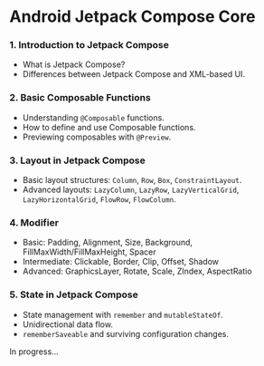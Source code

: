 # Android Jetpack Compose Core

### 1. Introduction to Jetpack Compose
- What is Jetpack Compose?
- Differences between Jetpack Compose and XML-based UI.

### 2. Basic Composable Functions
- Understanding `@Composable` functions.
- How to define and use Composable functions.
- Previewing composables with `@Preview`.

### 3. Layout in Jetpack Compose
- Basic layout structures: `Column`, `Row`, `Box`, `ConstraintLayout`.
- Advanced layouts: `LazyColumn`, `LazyRow`, `LazyVerticalGrid`, `LazyHorizontalGrid`, `FlowRow`, `FlowColumn`.

### 4. Modifier
- Basic: Padding, Alignment, Size, Background, FillMaxWidth/FillMaxHeight, Spacer
- Intermediate: Clickable, Border, Clip, Offset, Shadow
- Advanced: GraphicsLayer, Rotate, Scale, ZIndex, AspectRatio

### 5. State in Jetpack Compose
- State management with `remember` and `mutableStateOf`.
- Unidirectional data flow.
- `rememberSaveable` and surviving configuration changes.

In progress...